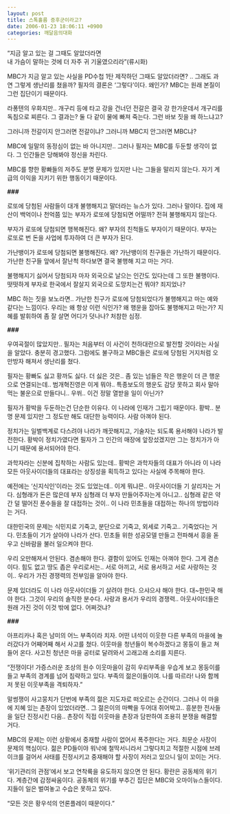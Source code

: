 ```yaml
---
layout: post
title: 스톡홀름 증후군이라고?
date: 2006-01-23 18:06:11 +0900
categories: 깨달음의대화
---
```

  
“지금 알고 있는 걸 그때도 알았더라면  
내 가슴이 말하는 것에 더 자주 귀 기울였으리라”(류시화)

  


MBC가 지금 알고 있는 사실을 PD수첩 1탄 제작하던 그때도 알았더라면? .. 그래도 과연 그렇게 생난리를 쳤을까? 필자의 결론은 ‘그렇다’이다. 왜인가? MBC는 원래 본질이 그런 집단이기 때문이다. 

라퐁텐의 우화지만.. 개구리 등에 타고 강을 건너던 전갈은 결국 강 한가운데서 개구리를 독침으로 찌른다. 그 결과는? 둘 다 같이 물에 빠져 죽는다. 그런 바보 짓을 왜 하느냐고? 

그러니까 전갈이지 안그러면 전갈이냐? 그러니까 MBC지 안그러면 MBC냐? 

MBC에 일말의 동정심이 없는 바 아니지만.. 그러나 필자는 MBC를 두둔할 생각이 없다. 그 인간들은 당해봐야 정신을 차린다. 

MBC를 향한 황빠들의 저주도 분명 문제가 있지만 나는 그들을 말리지 않는다. 자기 계급의 이익을 지키기 위한 행동이기 때문이다.   
  


**###**

로또에 당첨된 사람들이 대개 불행해지고 말더라는 뉴스가 있다. 그러나 말이다. 집에 재산이 백억이나 천억쯤 있는 부자가 로또에 당첨되면 어떨까? 전혀 불행해지지 않는다. 

부자가 로또에 당첨되면 행복해진다. 왜? 부자의 친척들도 부자이기 때문이다. 부자는 로또로 번 돈을 사업에 투자하여 더 큰 부자가 된다. 

가난뱅이가 로또에 당첨되면 불행해진다. 왜? 가난뱅이의 친구들은 가난하기 때문이다. 가난한 친구들 앞에서 잘난척 하다보면 결국 불행해 지고 마는 거다. 

불행해지기 싫어서 당첨되자 마자 외국으로 날으는 인간도 있다는데 그 또한 불행이다. 떳떳하게 부자로 한국에서 잘살지 외국으로 도망치는건 뭐야? 죄지었나?

MBC 하는 짓을 보노라면.. 가난한 친구가 로또에 당첨되었다가 불행해지고 마는 예와 같다는 느낌이다. 우리는 왜 항상 이런 식인가? 왜 행운을 잡아도 불행해지고 마는가? 지혜를 발휘하여 좀 잘 살면 어디가 덧나나? 처참한 심정.



**###**

우여곡절이 많았지만.. 필자는 처음부터 이 사건이 천하대란으로 발전할 것이라는 사실을 알았다. 충분히 경고했다. 그럼에도 불구하고 MBC들은 로또에 당첨된 거지처럼 오만방자 해져서 생난리를 쳤다. 

필자는 황빠도 싫고 황까도 싫다. 더 싫은 것은.. 좀 있는 넘들은 작은 행운이 더 큰 행운으로 연결되는데.. 범개혁진영은 이게 뭐야.. 특종보도의 행운도 감당 못하고 회사 말아먹는 불운으로 만들다니.. 우쒸.. 이건 정말 열받을 일이 아닌가?

필자가 황박을 두둔하는건 단순한 이유다. 이 나라에 인재가 그립기 때문이다. 황박.. 분명 문제 있지만 그 정도만 해도 대단한 능력이다. 사람 아껴야 된다. 

정치가는 일벌백계로 다스려야 나라가 깨끗해지고, 기술자는 되도록 용서해야 나라가 발전한다. 황박이 정치가였다면 필자가 그 인간의 매장에 앞장섰겠지만 그는 정치가가 아니기 때문에 용서되어야 한다. 

과학자라는 신분에 집착하는 사람도 있는데.. 황박은 과학자들의 대표가 아니라 이 나라 모든 아웃사이더들의 대표라는 상징성을 획득하고 있다는 사실에 주목해야 한다. 

예전에는 ‘신지식인’이라는 것도 있었는데.. 이게 뭐냐믄.. 아웃사이더들 기 살리자는 거다. 심형래가 돈은 많은데 부자 심형래 더 부자 만들어주자는게 아니고.. 심형래 같은 약간 덜 떨어진 푼수들을 잘 대접하는 것이.. 이 나라 민초들을 대접하는 하나의 방법이라는 거다.

대한민국의 문제는 식민지로 기죽고, 분단으로 기죽고, 외세로 기죽고.. 기죽었다는 거다. 민초들이 기가 살아야 나라가 산다. 민초들 위한 성공모델 만들고 전파해서 흥을 돋우고 신바람을 불러 일으켜야 한다. 

우리 오만해져서 안된다. 겸손해야 한다. 결함이 있어도 인재는 아껴야 한다. 그게 겸손이다. 힘도 없고 땅도 좁은 우리로서는.. 서로 아끼고, 서로 용서하고 서로 사랑하는 것이.. 우리가 가진 경쟁력의 전부임을 알아야 한다. 

문제 있더라도 이 나라 아웃사이더들 기 살려야 한다. 으샤으샤 해야 한다. 대~한민국 해야 한다. 그것이 우리의 솔직한 분수다. 사랑과 용서가 우리의 경쟁력.. 아웃사이더들은 원래 가진 것이 이것 밖에 없다. 어쩌것냐?



**###**

아프리카나 혹은 남미의 어느 부족이라 치자. 어떤 녀석이 이웃한 다른 부족의 마을에 놀러갔다가 어째어째 해서 사고를 쳤다. 이웃마을 청년들이 복수하겠다고 몽둥이 들고 쳐들어 온다. 사고친 청년은 마을 공터로 달려와서 고래고래 소리를 지른다. 

“전쟁이다! 가증스러운 조상의 원수 이웃마을이 감히 우리부족을 우습게 보고 몽둥이를 들고 부족의 경계를 넘어 침략하고 있다. 부족의 젊은이들이여. 나를 따르라! 나와 함께 저 못된 이웃부족을 격퇴하자.”

말썽쟁이 사고뭉치가 단번에 부족의 젊은 지도자로 떠오르는 순간이다. 그러나 이 마을에 지혜 있는 촌장이 있었더라면.. 그 젊은이의 마빡을 두어대 쥐어박고.. 흥분한 전사들을 일단 진정시킨 다음.. 촌장이 직접 이웃마을 촌장과 담판하여 조용히 분쟁을 해결할 거다. 

MBC의 문제는 이런 상황에서 중재할 사람이 없어서 폭주한다는 거다. 최문순 사장이 문제의 핵심이다. 젊은 PD들이야 워낙에 철딱서니라서 그렇다치고 적절한 시점에 브레이크를 걸어서 사태를 진정시키고 중재해야 할 사장이 저러고 있으니 일이 꼬이는 거다. 

‘위기관리의 관점’에서 보고 연착륙을 유도하지 않으면 안 된다. 황란은 공동체의 위기다. 계층간에 감정싸움이다. 공동체의 위기를 부추긴 집단은 MBC와 오마이뉴스들이다. 지들이 일은 벌여놓고 수습은 못하고 있다. 

“모든 것은 황우석의 언론플레이 때문이다.”